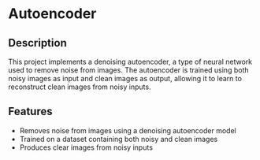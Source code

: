 # Autoencoder

## Description
This project implements a denoising autoencoder, a type of neural network used to remove noise from images. The autoencoder is trained using both noisy images as input and clean images as output, allowing it to learn to reconstruct clean images from noisy inputs.

## Features
- Removes noise from images using a denoising autoencoder model
- Trained on a dataset containing both noisy and clean images
- Produces clear images from noisy inputs

